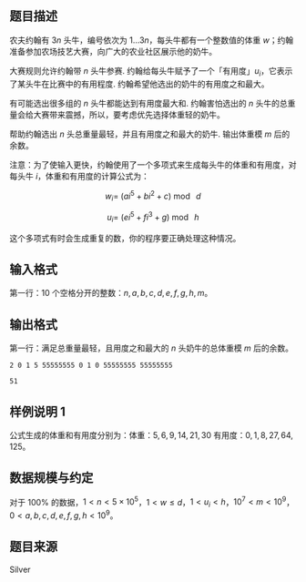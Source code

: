 ## 题目描述

农夫约翰有 $3n$ 头牛，编号依次为 $1 \ldots 3n$，每头牛都有一个整数值的体重 $w$；约翰准备参加农场技艺大赛，向广大的农业社区展示他的奶牛。

大赛规则允许约翰带 $n$ 头牛参赛. 约翰给每头牛赋予了一个「有用度」$u_i$，它表示了某头牛在比赛中的有用程度. 约翰希望他选出的奶牛的有用度之和最大。

有可能选出很多组的 $n$ 头牛都能达到有用度最大和. 约翰害怕选出的 $n$ 头牛的总重量会给大赛带来震撼，所以，要考虑优先选择体重轻的奶牛。

帮助约翰选出 $n$ 头总重量最轻，并且有用度之和最大的奶牛. 输出体重模 $m$ 后的余数。

注意：为了使输入更快，约翰使用了一个多项式来生成每头牛的体重和有用度，对每头牛 $i$，体重和有用度的计算公式为：

$$
w_i= \ (ai^5+bi^2+c) \bmod\ d
$$

$$
u_i=\ (ei^5+fi^3+g) \bmod\ h
$$

这个多项式有时会生成重复的数，你的程序要正确处理这种情况。

## 输入格式

第一行：$10$ 个空格分开的整数：$n, a, b, c, d, e, f, g, h, m$。

## 输出格式

第一行：满足总重量最轻，且用度之和最大的 $n$ 头奶牛的总体重模 $m$ 后的余数。

```input1
2 0 1 5 55555555 0 1 0 55555555 55555555
```
```output1
51
```

## 样例说明 1

公式生成的体重和有用度分别为：体重：$5, 6, 9, 14, 21, 30$ 有用度：$0, 1, 8, 27, 64, 125$。

## 数据规模与约定

对于 $100\%$ 的数据，$1 <n< 5\times10^5$，$1<w \leq d$，$1 <u_i<h$，$10^7< m <10^9$，$0<a,b,c,d,e,f,g,h<10^9$。

## 题目来源

Silver